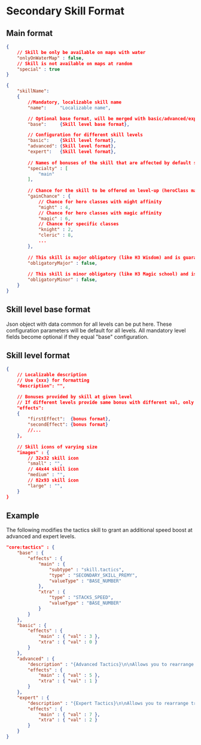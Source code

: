 # Secondary Skill Format

## Main format

```json
{
	// Skill be only be available on maps with water
	"onlyOnWaterMap" : false,
	// Skill is not available on maps at random
	"special" : true
}
```

```json
{
	"skillName":
	{
		//Mandatory, localizable skill name
		"name":     "Localizable name",

		// Optional base format, will be merged with basic/advanced/expert
		"base":     {Skill level base format},

		// Configuration for different skill levels
		"basic":    {Skill level format},
		"advanced": {Skill level format},
		"expert":   {Skill level format},
		
		// Names of bonuses of the skill that are affected by default secondary skill specialty of a hero
		"specialty" : [
			"main"
		],
		
		// Chance for the skill to be offered on level-up (heroClass may override)
		"gainChance" : {
			// Chance for hero classes with might affinity
			"might" : 4,
			// Chance for hero classes with magic affinity
			"magic" : 6,
			// Chance for specific classes
			"knight" : 2,
			"cleric" : 8,
			...
		},
		
		// This skill is major obligatory (like H3 Wisdom) and is guaranteed to be offered once per specific number of levels
		"obligatoryMajor" : false,
		
		// This skill is minor obligatory (like H3 Magic school) and is guaranteed to be offered once per specific number of levels
		"obligatoryMinor" : false,
	}
}
```

## Skill level base format

Json object with data common for all levels can be put here. These
configuration parameters will be default for all levels. All mandatory
level fields become optional if they equal "base" configuration.

## Skill level format

```json
{
	// Localizable description
	// Use {xxx} for formatting
	"description": "",

	// Bonuses provided by skill at given level
	// If different levels provide same bonus with different val, only the highest applies
	"effects":
	{
		"firstEffect":  {bonus format},
		"secondEffect": {bonus format}
		//...
	},
	
	// Skill icons of varying size
	"images" : {
		// 32x32 skill icon
		"small" : "",
		// 44x44 skill icon
		"medium" : "",
		// 82x93 skill icon
		"large" : "",
	}
}
```

## Example

The following modifies the tactics skill to grant an additional speed
boost at advanced and expert levels.

```json
"core:tactics" : {
	"base" : {
		"effects" : {
			"main" : {
				"subtype" : "skill.tactics",
				"type" : "SECONDARY_SKILL_PREMY",
				"valueType" : "BASE_NUMBER"
			},
			"xtra" : {
				"type" : "STACKS_SPEED",
				"valueType" : "BASE_NUMBER"
			}
		}
	},
	"basic" : {
		"effects" : {
			"main" : { "val" : 3 },
			"xtra" : { "val" : 0 }
		}
	},
	"advanced" : {
		"description" : "{Advanced Tactics}\n\nAllows you to rearrange troups within 5 hex rows, and increases their speed by 1.",
		"effects" : {
			"main" : { "val" : 5 },
			"xtra" : { "val" : 1 }
		}
	},
	"expert" : {
		"description" : "{Expert Tactics}\n\nAllows you to rearrange troups within 7 hex rows, and increases their speed by 2.",
		"effects" : {
			"main" : { "val" : 7 },
			"xtra" : { "val" : 2 }
		}
	}
}
```
